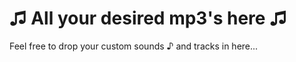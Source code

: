 ♫  All your desired mp3's here ♫
=================================

Feel free to drop your custom sounds ♪  and tracks in here...
